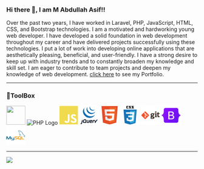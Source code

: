 ### Hi there 👋, I am M Abdullah Asif!!

Over the past two years, I have worked in Laravel, PHP, JavaScript, HTML, CSS, and Bootstrap technologies. I am a motivated and hardworking young web developer. I have developed a solid foundation in web development throughout my career and have delivered projects successfully using these technologies. I put a lot of work into developing online applications that are aesthetically pleasing, beneficial, and user-friendly. I have a strong desire to keep up with industry trends and to constantly broaden my knowledge and skill set. I am eager to contribute to team projects and deepen my knowledge of web development. <a href="https://abdullahasif.net/">click here</a> to see my Portfolio.

---
### 🧰ToolBox

<img src="https://laravel.com/img/logomark.min.svg" width="50" height="50">  <img src="https://www.php.net/images/logos/new-php-logo.svg" alt="PHP Logo" width="50" height="50">  <img src="https://github.com/devicons/devicon/blob/master/icons/javascript/javascript-plain.svg" width="50" height="50">  <img src="https://github.com/devicons/devicon/blob/master/icons/jquery/jquery-original-wordmark.svg" width="50" height="50">  <img src="https://github.com/devicons/devicon/blob/master/icons/html5/html5-original.svg" width="50" height="50">  <img src="https://github.com/devicons/devicon/blob/master/icons/css3/css3-original-wordmark.svg" width="50" height="50"> <img src="https://github.com/devicons/devicon/blob/master/icons/git/git-original-wordmark.svg" width="50" height="50">  <img src="https://github.com/devicons/devicon/blob/master/icons/bootstrap/bootstrap-original.svg" width="50" height="50">  <img src="https://github.com/devicons/devicon/blob/master/icons/mysql/mysql-original-wordmark.svg" width="50" height="50">


---

<div id="badges">
  <a href="https://www.linkedin.com/in/abdullahasif2002/">
    <img src="https://img.shields.io/badge/LinkedIn-blue?style=for-the-badge&logo=linkedin&logoColor=white"/>
  </a>
</div>
